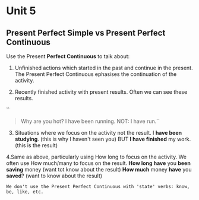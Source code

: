 # Unit 5

## Present Perfect Simple vs Present Perfect Continuous
Use the Present **Perfect Continuous** to talk about:

1. Unfinished actions which started in the past and continue in the present. The Present Perfect Continuous ephasises the continuation of the activity.

2. Recently finished activity with present results. Often we can see these results. 

``
>Why are you hot?
>I have been running.
NOT: I have run.``

3. Situations where we focus on the activity not the result.
I **have been studying**. (this is why I haven't seen you) BUT **I have finished** my work. (this is the result)

4.Same as above, particularly using How long to focus on the activity.  We often use How much/many to focus on the result.
**How long have** you **been saving** money (want tot know about the result)
**How much** money **have** you **saved**? (want to know about the result)

`We don't use the Present Perfect Continuous with 'state' verbs: know, be, like, etc.`
